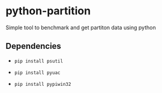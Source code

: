 # python-partition
Simple tool to benchmark and get partiton data using python

## Dependencies

- ```pip install psutil```

- ```pip install pyuac```

- ```pip install pypiwin32```



